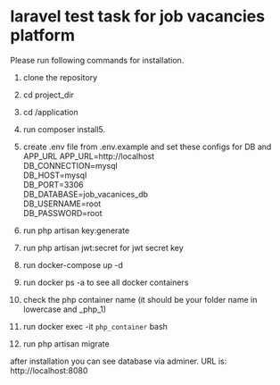 # laravel test task for job vacancies platform

Please run following commands for installation.

1. clone the repository
2. cd project_dir
3. cd /application
4. run composer install5. 
5. create .env file from .env.example and set these configs for DB and APP_URL
   APP_URL=http://localhost\
   DB_CONNECTION=mysql\
   DB_HOST=mysql\
   DB_PORT=3306\
   DB_DATABASE=job_vacanices_db\
   DB_USERNAME=root\
   DB_PASSWORD=root 

6. run php artisan key:generate
7. run php artisan jwt:secret for jwt secret key
8. run docker-compose up -d
9. run docker ps -a to see all docker containers
10. check the php container name (it should be your folder name in lowercase and _php_1)
11. run docker exec -it `php_container` bash
12. run php artisan migrate

after installation you can see database via adminer. URL is: http://localhost:8080

